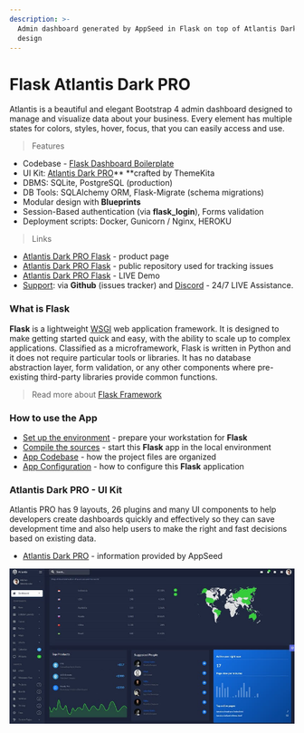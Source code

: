 ```yaml
---
description: >-
  Admin dashboard generated by AppSeed in Flask on top of Atlantis Dark PRO
  design
---
```


# Flask Atlantis Dark PRO

Atlantis is a beautiful and elegant Bootstrap 4 admin dashboard designed to manage and visualize data about your business. Every element has multiple states for colors, styles, hover, focus, that you can easily access and use. 

> Features

* Codebase - [Flask Dashboard Boilerplate](../../boilerplate-code/flask-dashboard.md)
* UI Kit: [Atlantis Dark PRO](../../content/bootstrap-template/atlantis-pro.md)** **crafted by ThemeKita
* DBMS: SQLite, PostgreSQL (production)
* DB Tools: SQLAlchemy ORM, Flask-Migrate (schema migrations)
* Modular design with **Blueprints**
* Session-Based authentication (via **flask_login**), Forms validation
* Deployment scripts: Docker, Gunicorn / Nginx, HEROKU 

> Links 

* [Atlantis Dark PRO Flask](https://appseed.us/admin-dashboards/flask-dashboard-atlantis-dark-pro) - product page
* [Atlantis Dark PRO Flask](https://github.com/app-generator/flask-dashboard-atlantis-dark-pro) - public repository used for tracking issues 
* [Atlantis Dark PRO Flask](https://flask-atlantis-dark-pro.appseed-srv1.com) - LIVE Demo
* [Support](https://appseed.us/support):  via **Github** (issues tracker) and [Discord](https://discord.gg/fZC6hup) - 24/7 LIVE Assistance. 



### What is Flask

**Flask** is a lightweight [WSGI](../../content/what-is/wsgi.md) web application framework. It is designed to make getting started quick and easy, with the ability to scale up to complex applications. Classified as a microframework, Flask is written in Python and it does not require particular tools or libraries. It has no database abstraction layer, form validation, or any other components where pre-existing third-party libraries provide common functions.

> Read more about [Flask Framework](../../content/what-is/flask.md)



### How to use the App

* [Set up the environment](../../boilerplate-code/flask-dashboard.md#environment) - prepare your workstation for **Flask**
* [Compile the sources](../../boilerplate-code/flask-dashboard.md#build-the-app-1) - start this **Flask** app in the local environment
* [App Codebase](../../boilerplate-code/flask-dashboard.md#app-codebase) - how the project files are organized
* [App Configuration](../../boilerplate-code/flask-dashboard.md#app-configuration) - how to configure this **Flask** application



### Atlantis Dark PRO - UI Kit

Atlantis PRO has 9 layouts, 26 plugins and many UI components to help developers create dashboards quickly and effectively so they can save development time and also help users to make the right and fast decisions based on existing data.

* [Atlantis Dark PRO](../../content/bootstrap-template/atlantis-pro.md) - information provided by AppSeed

![Atlantis Dark - Premium Bootstrap template.](../../.gitbook/assets/docs-atlantis-pro-screen.jpg)

 
